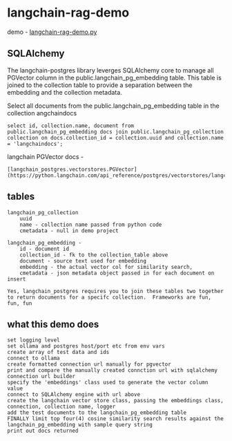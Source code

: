 # langchain-rag-demo

demo - <a href="https://github.com/patarleth/langchain-chat-demo/blob/main/src/langchain-rag-demo.py" target="_blank">langchain-rag-demo.py</a>

## SQLAlchemy 

The langchain-postgres library leverges SQLAlchemy core to manage all PGVector column in the public.langchain_pg_embedding table. This table is joined to the collection table to provide a separation between the embedding and the collection metadata.

Select all documents from the public.langchain_pg_embedding table in the collection angchaindocs

    select id, collection.name, document from public.langchain_pg_embedding docs join public.langchain_pg_collection collection on docs.collection_id = collection.uuid and collection.name = 'langchaindocs';

langchain PGVector docs -

    [langchain_postgres.vectorstores.PGVector](https://python.langchain.com/api_reference/postgres/vectorstores/langchain_postgres.vectorstores.PGVector.html#langchain_postgres.vectorstores.PGVector)

## tables

    langchain_pg_collection 
        uuid 
        name - collection name passed from python code
        cmetadata - null in demo project

    langchain_pg_embedding - 
        id - document id
        collection_id - fk to the collection_table above
        document - source text used for embedding
        embedding - the actual vector col for similarity search, 
        cmetadata - json metadata object passed in for each document on insert

    Yes, langchain_postgres requires you to join these tables two together to return documents for a specifc collection.  Frameworks are fun, fun, fun

## what this demo does

    set logging level
    set ollama and postgres host/port etc from env vars
    create array of test data and ids
    connect to ollama
    create formatted connection url manually for pgvector
    print and compare the manually created connction url with sqlalchemy connection url builder
    specify the 'embeddings' class used to generate the vector column value
    connect to SQLAlchemy engine with url above
    create the langchain vector store class, passing the embeddings class, connection, collection name, logger
    add the test documents to the langchain_pg_embedding table
    FINALLY limit top four(4) cosine similarity search results against the langchain_pg_embedding with sample query string
    print out docs returned
